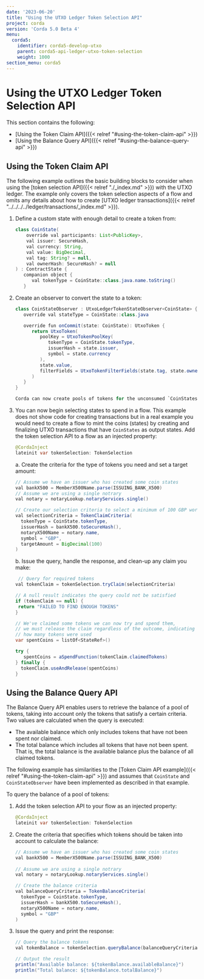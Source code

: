 ```yaml
---
date: '2023-06-20'
title: "Using the UTXO Ledger Token Selection API"
project: corda
version: 'Corda 5.0 Beta 4'
menu:
  corda5:
    identifier: corda5-develop-utxo
    parent: corda5-api-ledger-utxo-token-selection
    weight: 1000
section_menu: corda5
---
```


# Using the UTXO Ledger Token Selection API
This section contains the following:
* [Using the Token Claim API]({{< relref "#using-the-token-claim-api" >}})
* [Using the Balance Query API]({{< relref "#using-the-balance-query-api" >}})


## Using the Token Claim API

The following example outlines the basic building blocks to consider when using the [token selection API]({{< relref "./_index.md" >}}) with the UTXO ledger. The example only covers the token selection aspects of a flow and omits any details about how to create [UTXO ledger transactions]({{< relref "../../../../ledger/transactions/_index.md" >}}).

1. Define a custom state with enough detail to create a token from:
   ```java
   class CoinState(
       override val participants: List<PublicKey>,
       val issuer: SecureHash,
       val currency: String,
       val value: BigDecimal,
       val tag: String? = null,
       val ownerHash: SecureHash? = null
   ) : ContractState {
      companion object {
         val tokenType = CoinState::class.java.name.toString()
      }
2. Create an observer to convert the state to a token:
   ```java
   class CoinStateObserver : UtxoLedgerTokenStateObserver<CoinState> {
      override val stateType = CoinState::class.java

      override fun onCommit(state: CoinState): UtxoToken {
         return UtxoToken(
            poolKey = UtxoTokenPoolKey(
               tokenType = CoinState.tokenType,
               issuerHash = state.issuer,
               symbol = state.currency
            ),
            state.value,
            filterFields = UtxoTokenFilterFields(state.tag, state.ownerHash)
         )
      }
   }

   Corda can now create pools of tokens for the unconsumed `CoinStates`.

3. You can now begin selecting states to spend in a flow. This example does not show code for creating transactions but in a real example you would need to create a flow to mint the coins (states) by creating and finalizing UTXO transactions that have `CoinStates` as output states. Add the token selection API to a flow as an injected property:
   ```java
   @CordaInject
   lateinit var tokenSelection: TokenSelection
   ```

   a. Create the criteria for the type of tokens you need and set a target amount:
      ```java
      // Assume we have an issuer who has created some coin states
      val bankX500 = MemberX500Name.parse(ISSUING_BANK_X500) 
      // Assume we are using a single notrary
      val notary = notaryLookup.notaryServices.single()

      // Create our selection criteria to select a minimum of 100 GBP worth of coins
      val selectionCriteria = TokenClaimCriteria(
        tokenType = CoinState.tokenType,
        issuerHash = bankX500.toSecureHash(),
        notaryX500Name = notary.name,
        symbol = "GBP",
        targetAmount = BigDecimal(100)
      )
      ```

   b. Issue the query, handle the response, and clean-up any claim you make:
      ```java
       // Query for required tokens
      val tokenClaim = tokenSelection.tryClaim(selectionCriteria)
 
      // A null result indicates the query could not be satisfied
      if (tokenClaim == null) {
       return "FAILED TO FIND ENOUGH TOKENS"
      }
 
      // We've claimed some tokens we can now try and spend them,
      // we must release the claim regardless of the outcome, indicating
      // how many tokens were used
      var spentCoins = listOf<StateRef>()
 
      try {
         spentCoins = aSpendFunction(tokenClaim.claimedTokens)
      } finally {
        tokenClaim.useAndRelease(spentCoins)
      }
      ```

## Using the Balance Query API

The Balance Query API enables users to retrieve the balance of a pool of tokens, taking into account only the tokens that satisfy a certain criteria. Two values are calculated when the query is executed:
* The available balance which only includes tokens that have not been spent nor claimed. 
* The total balance which includes all tokens that have not been spent. That is, the total balance is the available balance plus the balance of all claimed tokens.

The following example has similarities to the [Token Claim API example]({{< relref "#using-the-token-claim-api" >}}) and assumes that `CoinState` and `CoinStateObserver` have been implemented as described in that example.

To query the balance of a pool of tokens:

1. Add the token selection API to your flow as an injected property:
   ```java
   @CordaInject
   lateinit var tokenSelection: TokenSelection
   ```
2. Create the criteria that specifies which tokens should be taken into account to calculate the balance:
   ```java
   // Assume we have an issuer who has created some coin states
   val bankX500 = MemberX500Name.parse(ISSUING_BANK_X500) 
 
   // Assume we are using a single notrary
   val notary = notaryLookup.notaryServices.single()

   // Create the balance criteria
   val balanceQueryCriteria = TokenBalanceCriteria(
     tokenType = CoinState.tokenType,
     issuerHash = bankX500.toSecureHash(),
     notaryX500Name = notary.name,
     symbol = "GBP"
   )
   ```
3. Issue the query and print the response:
   ```java
   // Query the balance tokens
   val tokenBalance = tokenSelection.queryBalance(balanceQueryCriteria)!!

   // Output the result
   println("Available balance: ${tokenBalance.availableBalance}")
   println("Total balance: ${tokenBalance.totalBalance}")
   ```